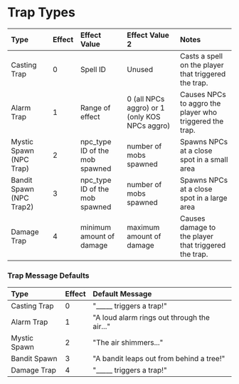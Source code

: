 # Trap Types

| **Type** | **Effect** | **Effect Value** | **Effect Value 2** | **Notes** |
| :--- | :--- | :--- | :--- | :--- |
| Casting Trap | 0 | Spell ID | Unused | Casts a spell on the player that triggered the trap. |
| Alarm Trap | 1 | Range of effect | 0 \(all NPCs aggro\) or 1 \(only KOS NPCs aggro\) | Causes NPCs to aggro the player who triggered the trap. |
| Mystic Spawn \(NPC Trap\) | 2 | npc\_type ID of the mob spawned | number of mobs spawned | Spawns NPCs at a close spot in a small area |
| Bandit Spawn \(NPC Trap2\) | 3 | npc\_type ID of the mob spawned | number of mobs spawned | Spawns NPCs at a close spot in a large area |
| Damage Trap | 4 | minimum amount of damage | maximum amount of damage | Causes damage to the player that triggered the trap. |

### Trap Message Defaults

| **Type** | **Effect** | **Default Message** |
| :--- | :--- | :--- |
| Casting Trap | 0 | "\_\_\_\_\_ triggers a trap!" |
| Alarm Trap | 1 | "A loud alarm rings out through the air..." |
| Mystic Spawn | 2 | "The air shimmers..." |
| Bandit Spawn | 3 | "A bandit leaps out from behind a tree!" |
| Damage Trap | 4 | "\_\_\_\_\_ triggers a trap!" |

